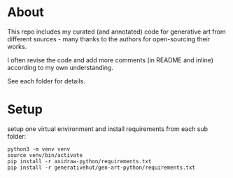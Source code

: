 # About
This repo includes my curated (and annotated) code for generative art from different sources - many thanks to the authors for open-sourcing their works.

I often revise the code and add more comments (in README and inline) according to my own understanding. 

See each folder for details.

# Setup

setup one virtual environment and install requirements from each sub folder:

```
python3 -m venv venv
source venv/bin/activate
pip install -r axidraw-python/requirements.txt
pip install -r generativehut/gen-art-python/requirements.txt
```